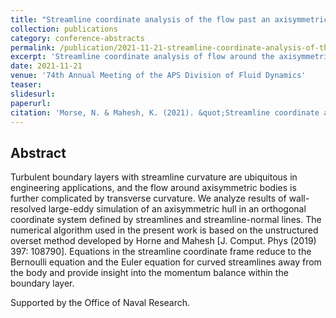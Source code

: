 ```yaml
---
title: "Streamline coordinate analysis of the flow past an axisymmetric body computed by large-eddy simulation"
collection: publications
category: conference-abstracts
permalink: /publication/2021-11-21-streamline-coordinate-analysis-of-the-flow-past-an-axisymmetric-body-computed-by-large-eddy-simulation
excerpt: 'Streamline coordinate analysis of flow around the axisymmetric DARPA SUBOFF.'
date: 2021-11-21
venue: '74th Annual Meeting of the APS Division of Fluid Dynamics'
teaser: 
slidesurl: 
paperurl: 
citation: 'Morse, N. & Mahesh, K. (2021). &quot;Streamline coordinate analysis of the flow past an axisymmetric body computed by large-eddy simulation&quot; <i>74th Annual Meeting of the APS Division of Fluid Dynamics</i>. Phoenix, USA.'
---
```


## Abstract 

Turbulent boundary layers with streamline curvature are ubiquitous in engineering applications, and the flow around axisymmetric bodies is further complicated by transverse curvature. We analyze results of wall-resolved large-eddy simulation of an axisymmetric hull in an orthogonal coordinate system defined by streamlines and streamline-normal lines. The numerical algorithm used in the present work is based on the unstructured overset method developed by Horne and Mahesh [J. Comput. Phys (2019) 397: 108790]. Equations in the streamline coordinate frame reduce to the Bernoulli equation and the Euler equation for curved streamlines away from the body and provide insight into the momentum balance within the boundary layer.

Supported by the Office of Naval Research.